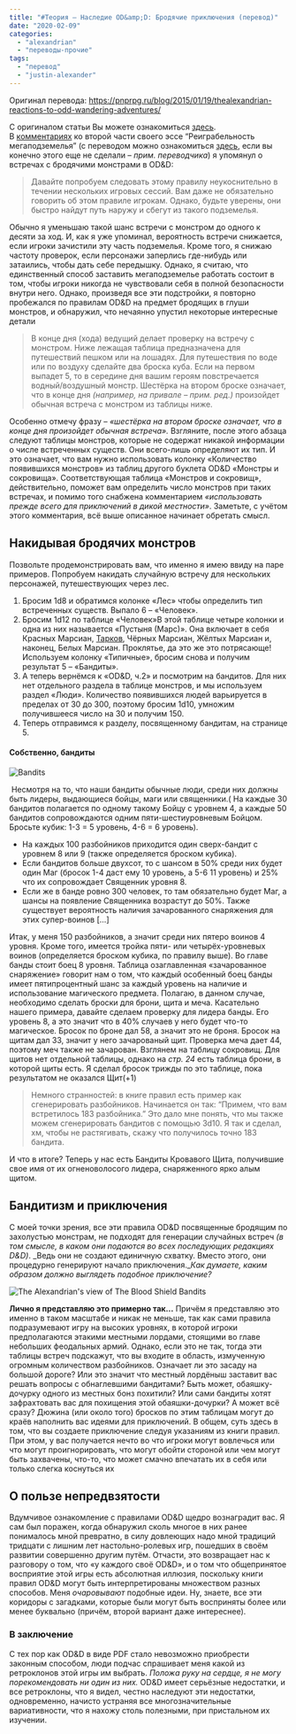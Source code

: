 ```yaml
---
title: "#Теория — Наследие OD&amp;D: Бродячие приключения (перевод)"
date: "2020-02-09"
categories: 
  - "alexandrian"
  - "переводы-прочие"
tags: 
  - "перевод"
  - "justin-alexander"
---
```


Оригинал перевода: https://pnprpg.ru/blog/2015/01/19/thealexandrian-reactions-to-odd-wandering-adventures/

С оригиналом статьи Вы можете ознакомиться [здесь](http://thealexandrian.net/wordpress/640/roleplaying-games/reactions-to-odd-wandering-adventures). В [комментариях](http://thealexandrian.net/wordpress/1248/roleplaying-games/re-running-the-megadungeon-part-2-restocking-the-dungeon#comments) ко второй части своего эссе “Реиграбельность мегаподземелья” (с переводом можно ознакомиться [здесь](http://pnprpg.ru/blog/2014/08/13/thealexandrian-rerunning-megadungeon/), если вы конечно этого еще не сделали – _прим. переводчика_) я упомянул о встречах с бродячими монстрами в OD&D:

> Давайте попробуем следовать этому правилу неукоснительно в течении нескольких игровых сессий. Вам даже не обязательно говорить об этом правиле игрокам. Однако, будьте уверены, они быстро найдут путь наружу и сбегут из такого подземелья.

Обычно я уменьшаю такой шанс встречи с монстром до одного к десяти за ход. И, как я уже упоминал, вероятность встречи снижается, если игроки зачистили эту часть подземелья. Кроме того, я снижаю частоту проверок, если персонажи заперлись где-нибудь или затаились, чтобы дать себе передышку. Однако, я считаю, что единственный способ заставить мегаподземелье работать состоит в том, чтобы игроки никогда не чувствовали себя в полной безопасности внутри него. Однако, произведя все эти подстройки, я повторно пробежался по правилам OD&D на предмет бродящих в глуши монстров, и обнаружил, что нечаянно упустил некоторые интересные детали

> В конце дня (хода) ведущий делает проверку на встречу с монстром. Ниже лежащая таблица предназначена для путешествий пешком или на лошадях. Для путешествия по воде или по воздуху сделайте два броска куба. Если на первом выпадет 5, то в середине дня вашим героям повстречается водный/воздушный монстр. Шестёрка на втором броске означает, что в конце дня _(например, на привале – прим. ред.)_ произойдет обычная встреча с монстром из таблицы ниже.

Особенно отмечу фразу – _«шестёрка на втором броске означает, что в конце дня произойдет обычная встреча»._ Взгляните, после этого абзаца следуют таблицы монстров, которые не содержат никакой информации о числе встреченных существ. Они всего-лишь определяют их тип. И это означает, что вам нужно использовать колонку «Количество появившихся монстров» из таблиц другого буклета OD&D «Монстры и сокровища». Соответствующая таблица «Монстров и сокровищ», действительно, поможет вам определить число монстров при таких встречах, и помимо того снабжена комментарием _«использовать прежде всего для приключений в дикой местности»_. Заметьте, с учётом этого комментария, всё выше описанное начинает обретать смысл.

## Накидывая бродячих монстров

Позвольте продемонстрировать вам, что именно я имею ввиду на паре примеров. Попробуем накидать случайную встречу для нескольких персонажей, путешествующих через лес.

1. Бросим 1d8 и обратимся колонке «Лес» чтобы определить тип встреченных существ. Выпало 6 – «Человек».
2. Бросим 1d12 по таблице «Человек»В этой таблице четыре колонки и одна из них называется «Пустыня (Марс)». Она включает в себя Красных Марсиан, [Тарков](http://en.wikipedia.org/wiki/Tharks), Чёрных Марсиан, Жёлтых Марсиан и, наконец, Белых Марсиан. Проклятье, да это же это потрясающе! Используем колонку «Типичные», бросим снова и получим результат 5 – «Бандиты».
3. А теперь вернёмся к «OD&D, ч.2» и посмотрим на бандитов. Для них нет отдельного раздела в таблице монстров, и мы используем раздел «Люди». Количество появившихся людей варьируется в пределах от 30 до 300, поэтому бросим 1d10, умножим получившееся число на 30 и получим 150.
4. Теперь отправимся к разделу, посвященному бандитам, на странице 5.

#### Собственно, бандиты

![Bandits](images/Time-Bandits-640x360.png)

 Несмотря на то, что наши бандиты обычные люди, среди них должны быть лидеры, выдающиеся бойцы, маги или священники.( На каждые 30 бандитов полагается по одному такому Бойцу с уровнем 4, а каждые 50 бандитов сопровождаются одним пяти-шестиуровневым Бойцом. Бросьте кубик: 1-3 = 5 уровень, 4-6 = 6 уровень).

- На каждых 100 разбойников приходится один сверх-бандит с уровнем 8 или 9 (также определяется броском кубика).
- Если бандитов больше двухсот, то с шансом в 50% среди них будет один Маг (бросок 1-4 даст ему 10 уровень, а 5-6 11 уровень) и 25% что их сопровождает Священник уровня 8.
- Если же в банде ровно 300 человек, то там обязательно будет Маг, а шансы на появление Священника возрастут до 50%. Также существует вероятность наличия зачарованного снаряжения для этих супер-воинов \[…\]

Итак, у меня 150 разбойников, а значит среди них пятеро воинов 4 уровня. Кроме того, имеется тройка пяти- или четырёх-уровневых воинов (определяется броском кубика, по правилу выше). Во главе банды стоит боец 8 уровня. Таблица озаглавленная «зачарованное снаряжение» говорит нам о том, что каждый особенный боец банды имеет пятипроцентный шанс за каждый уровень на наличие и использование магического предмета. Полагаю, в данном случае, необходимо сделать броски для брони, щита и меча. Касательно нашего примера, давайте сделаем проверку для лидера банды. Его уровень 8, а это значит что в 40% случаев у него будет что-то магическое. Бросок по броне дал 58, а значит это не броня. Бросок на щитам дал 33, значит у него зачарованый щит. Проверка меча дает 44, поэтому меч также не зачарован. Взглянем на таблицу сокровищ. Для щитов нет отдельной таблицы, однако на _стр. 24_ есть таблица брони, в которой щиты есть. Я сделал бросок трижды по это таблице, пока результатом не оказался Щит(+1)

> Немного странностей: в книге правил есть пример как сгенерировать разбойников. Начинается он так: “Примем, что вам встретилось 183 разбойника.” Это дало мне понять, что мы также можем сгенерировать бандитов с помощью 3d10. Я так и сделал, хм, чтобы не растягивать, скажу что получилось точно 183 бандита.

И что в итоге? Теперь у нас есть Бандиты Кровавого Щита, получившие свое имя от их огненоволосого лидера, снаряженного ярко алым щитом.

## Бандитизм и приключения

С моей точки зрения, все эти правила OD&D посвященные бродящим по захолустью монстрам, не подходят для генерации случайных встреч _(в том смысле, в каком они подаются во всех последующих редакциях D&D)_. _Ведь они не создают единичную схватку. Вместо этого, они процедурно генерируют начало приключения.__Как думаете, каким образом должно выглядеть подобное приключение?_

![The Alexandrian's view of The Blood Shield Bandits](images/The_Victorious_Battle_over_the_Bandits_at_Huanghua.jpg)

**Лично я представляю это примерно так…** Причём я представляю это именно в таком масштабе и никак не меньше, так как сами правила подразумевают игру на высоких уровнях, в которой игроки предполагаются этакими местными лордами, стоящими во главе небольших феодальных армий. Однако, если это не так, тогда эти таблицы встреч подскажут, что вы входите в область, измученную огромным количеством разбойников. Означает ли это засаду на большой дороге? Или это значит что местный лордёныш заставит вас решать вопросы с обнаглевшими бандитами? Быть может, обаяшку-дочурку одного из местных бонз похитили? Или сами бандиты хотят зафрахтовать вас для похищения этой обаяшки-дочурки? А может всё сразу? Дюжина (или около того) бросков по этим таблицам могут до краёв наполнить вас идеями для приключений. В общем, суть здесь в том, что вы создаете приключение следуя указаниям из книги правил. При этом, у вас получается нечто во что игроки могут вовлечься или что могут проигнорировать, что могут обойти стороной или чем могут быть захвачены, что-то, что может смачно впечатать их в себя или только слегка коснуться их

## О пользе непредвзятости

Вдумчивое ознакомление с правилами OD&D щедро вознаградит вас. Я сам был поражен, когда обнаружил сколь многое в них ранее понималось мной превратно, в силу довлеющих надо мной традиций тридцати с лишним лет настольно-ролевых игр, пошедших в своём развитии совершенно другим путём. Отчасти, это возвращает нас к разговору о том, что «у каждого своё OD&D», и о том что общепринятое восприятие этой игры есть абсолютная иллюзия, поскольку книги правил OD&D могут быть интерпретированы множеством разных способов. Меня _очаровывают_ подобные идеи. Ну, знаете, все эти коридоры с загадками, которые были могут быть восприняты более или менее буквально (причём, второй вариант даже интереснее).

### В заключение

С тех пор как OD&D в виде PDF стало невозможно приобрести законным способом, люди подчас спрашивает меня какой из ретроклонов этой игры им выбрать. _Положа руку на сердце, я не могу порекомендовать ни один из них._ OD&D имеет серьёзные недостатки, и все ретроклоны, что я видел, честно наследуют эти недостатки, одновременно, начисто устраняя все многозначительные вариативности, что я нахожу столь полезными, при пристальном их изучении.
